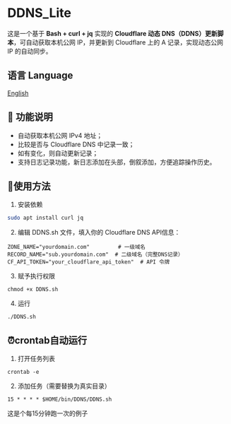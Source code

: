 # DDNS_Lite

这是一个基于 **Bash + curl + jq** 实现的 **Cloudflare 动态 DNS（DDNS）更新脚本**，可自动获取本机公网 IP，并更新到 Cloudflare 上的 A 记录，实现动态公网 IP 的自动同步。

## 语言 Language
[English](https://github.com/JasonL111/DDNS_Lite/blob/main/README.en-US.md)

## 📌 功能说明

- 自动获取本机公网 IPv4 地址；
- 比较是否与 Cloudflare DNS 中记录一致；
- 如有变化，则自动更新记录；
- 支持日志记录功能，新日志添加在头部，倒叙添加，方便追踪操作历史。


## 🔧使用方法
1. 安装依赖
```bash
sudo apt install curl jq
```
2. 编辑 DDNS.sh 文件，填入你的 Cloudflare DNS API信息：
```
ZONE_NAME="yourdomain.com"         # 一级域名
RECORD_NAME="sub.yourdomain.com"  # 二级域名（完整DNS记录）
CF_API_TOKEN="your_cloudflare_api_token"  # API 令牌
```
3. 赋予执行权限
```
chmod +x DDNS.sh
```
4. 运行
```
./DDNS.sh
```

## ⏰crontab自动运行
1. 打开任务列表
```
crontab -e
```
2. 添加任务（需要替换为真实目录）
```
15 * * * * $HOME/bin/DDNS/DDNS.sh
```
这是个每15分钟跑一次的例子
